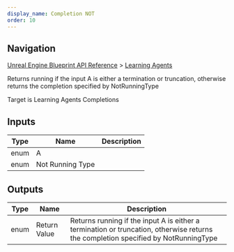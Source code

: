 ```yaml
---
display_name: Completion NOT
order: 10
---
```

## Navigation

[Unreal Engine Blueprint API Reference](https://dev.epicgames.com/documentation/en-us/unreal-engine/BlueprintAPI) > [Learning Agents](https://dev.epicgames.com/documentation/en-us/unreal-engine/BlueprintAPI/LearningAgents)

Returns running if the input A is either a termination or truncation, otherwise returns the completion specified by NotRunningType

Target is Learning Agents Completions

## Inputs

| Type | Name | Description |
| --- | --- | --- |
| enum | A |  |
| enum | Not Running Type |  |

## Outputs

| Type | Name | Description |
| --- | --- | --- |
| enum | Return Value | Returns running if the input A is either a termination or truncation, otherwise returns the completion specified by NotRunningType |
